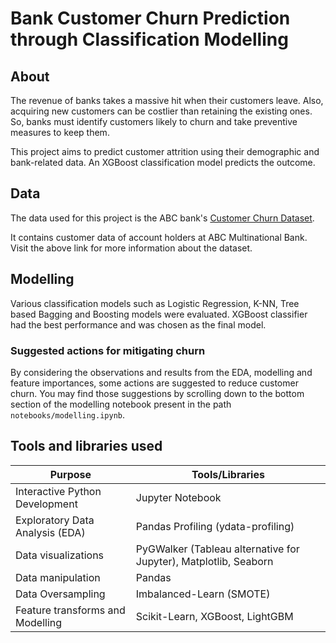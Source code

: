 # Bank Customer Churn Prediction through Classification Modelling

## About
The revenue of banks takes a massive hit when their customers leave. Also, acquiring new customers can be costlier than retaining the existing ones. So, banks must identify customers likely to churn and take preventive measures to keep them.

This project aims to predict customer attrition using their demographic and bank-related data. An XGBoost classification model predicts the outcome.

## Data
The data used for this project is the ABC bank's [Customer Churn Dataset](https://www.kaggle.com/datasets/gauravtopre/bank-customer-churn-dataset).

 It contains customer data of account holders at ABC Multinational Bank. Visit the above link for more information about the dataset.

 ## Modelling
 Various classification models such as Logistic Regression, K-NN, Tree based Bagging and Boosting models were evaluated. XGBoost classifier had the best performance and was chosen as the final model.

 ### Suggested actions for mitigating churn
 By considering the observations and results from the EDA, modelling and feature importances, some actions are suggested to reduce customer churn. You may find those suggestions by scrolling down to the bottom section of the modelling notebook present in the path `notebooks/modelling.ipynb`.

 ## Tools and libraries used

Purpose | Tools/Libraries
---|---
Interactive Python Development | Jupyter Notebook
Exploratory Data Analysis (EDA) | Pandas Profiling (ydata-profiling)
Data visualizations | PyGWalker (Tableau alternative for Jupyter), Matplotlib, Seaborn
Data manipulation | Pandas
Data Oversampling | Imbalanced-Learn (SMOTE)
Feature transforms and Modelling | Scikit-Learn, XGBoost, LightGBM

